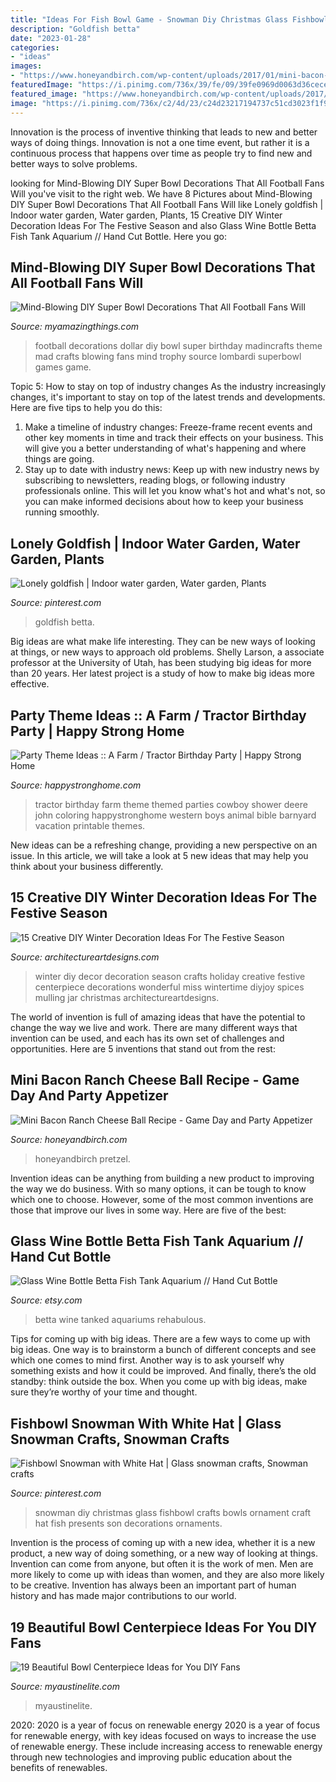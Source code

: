 ```yaml
---
title: "Ideas For Fish Bowl Game - Snowman Diy Christmas Glass Fishbowl Crafts Bowls Ornament Craft Hat Fish Presents Son Decorations Ornaments"
description: "Goldfish betta"
date: "2023-01-28"
categories:
- "ideas"
images:
- "https://www.honeyandbirch.com/wp-content/uploads/2017/01/mini-bacon-ranch-cheese-balls-7.jpg"
featuredImage: "https://i.pinimg.com/736x/39/fe/09/39fe0969d0063d36cecec55b83ff11f8--fish-in-a-bowl-betta-fish.jpg"
featured_image: "https://www.honeyandbirch.com/wp-content/uploads/2017/01/mini-bacon-ranch-cheese-balls-7.jpg"
image: "https://i.pinimg.com/736x/c2/4d/23/c24d23217194737c51cd3023f1f9e1d1.jpg"
---
```



Innovation is the process of inventive thinking that leads to new and better ways of doing things. Innovation is not a one time event, but rather it is a continuous process that happens over time as people try to find new and better ways to solve problems.

	

		
looking for Mind-Blowing DIY Super Bowl Decorations That All Football Fans Will you've visit to the right web. We have 8 Pictures about Mind-Blowing DIY Super Bowl Decorations That All Football Fans Will like Lonely goldfish | Indoor water garden, Water garden, Plants, 15 Creative DIY Winter Decoration Ideas For The Festive Season and also Glass Wine Bottle Betta Fish Tank Aquarium // Hand Cut Bottle. Here you go:
		
    
## Mind-Blowing DIY Super Bowl Decorations That All Football Fans Will

<img loading=lazy src="http://myamazingthings.com/wp-content/uploads/2016/12/bdedc8dfe92a2a236bc83c1da79d4f9b.jpg" onerror="this.onerror=null;this.src='https://tse4.mm.bing.net/th?id=OIP.n6RxMjNxAMqNU52teJG4jgHaLG&amp;pid=15.1';" alt="Mind-Blowing DIY Super Bowl Decorations That All Football Fans Will">

_Source: myamazingthings.com_

>football decorations dollar diy bowl super birthday madincrafts theme mad crafts blowing fans mind trophy source lombardi superbowl games game. 

	

Topic 5: How to stay on top of industry changes
As the industry increasingly changes, it's important to stay on top of the latest trends and developments. Here are five tips to help you do this:
1. Make a timeline of industry changes: Freeze-frame recent events and other key moments in time and track their effects on your business. This will give you a better understanding of what's happening and where things are going.
2. Stay up to date with industry news: Keep up with new industry news by subscribing to newsletters, reading blogs, or following industry professionals online. This will let you know what's hot and what's not, so you can make informed decisions about how to keep your business running smoothly.

    
## Lonely Goldfish | Indoor Water Garden, Water Garden, Plants

<img loading=lazy src="https://i.pinimg.com/736x/39/fe/09/39fe0969d0063d36cecec55b83ff11f8--fish-in-a-bowl-betta-fish.jpg" onerror="this.onerror=null;this.src='https://tse3.mm.bing.net/th?id=OIP.qGlV2iyR6WWpax82uq-hMwHaJ3&amp;pid=15.1';" alt="Lonely goldfish | Indoor water garden, Water garden, Plants">

_Source: pinterest.com_

>goldfish betta. 

	

Big ideas are what make life interesting. They can be new ways of looking at things, or new ways to approach old problems. Shelly Larson, a associate professor at the University of Utah, has been studying big ideas for more than 20 years. Her latest project is a study of how to make big ideas more effective.

    
## Party Theme Ideas :: A Farm / Tractor Birthday Party | Happy Strong Home

<img loading=lazy src="https://happystronghome.com/wp-content/uploads/2013/02/Farm-Tractor-Party-utensils.jpg" onerror="this.onerror=null;this.src='https://tse4.mm.bing.net/th?id=OIP.6wt3EOkKswfzEPNw-OYC3gHaFS&amp;pid=15.1';" alt="Party Theme Ideas :: A Farm / Tractor Birthday Party | Happy Strong Home">

_Source: happystronghome.com_

>tractor birthday farm theme themed parties cowboy shower deere john coloring happystronghome western boys animal bible barnyard vacation printable themes. 

	

New ideas can be a refreshing change, providing a new perspective on an issue. In this article, we will take a look at 5 new ideas that may help you think about your business differently.

    
## 15 Creative DIY Winter Decoration Ideas For The Festive Season

<img loading=lazy src="http://www.architectureartdesigns.com/wp-content/uploads/2016/12/15-Creative-DIY-Winter-Decoration-Ideas-For-The-Festive-Season-10.jpg" onerror="this.onerror=null;this.src='https://tse2.mm.bing.net/th?id=OIP.8fMDDaPKHZ0kSGWcVHbfVAHaKs&amp;pid=15.1';" alt="15 Creative DIY Winter Decoration Ideas For The Festive Season">

_Source: architectureartdesigns.com_

>winter diy decor decoration season crafts holiday creative festive centerpiece decorations wonderful miss wintertime diyjoy spices mulling jar christmas architectureartdesigns. 

	

The world of invention is full of amazing ideas that have the potential to change the way we live and work. There are many different ways that invention can be used, and each has its own set of challenges and opportunities. Here are 5 inventions that stand out from the rest:

    
## Mini Bacon Ranch Cheese Ball Recipe - Game Day And Party Appetizer

<img loading=lazy src="https://www.honeyandbirch.com/wp-content/uploads/2017/01/mini-bacon-ranch-cheese-balls-7.jpg" onerror="this.onerror=null;this.src='https://tse2.mm.bing.net/th?id=OIP.DPo9cep4qc-5P2N7ayzmjQHaLH&amp;pid=15.1';" alt="Mini Bacon Ranch Cheese Ball Recipe - Game Day and Party Appetizer">

_Source: honeyandbirch.com_

>honeyandbirch pretzel. 

	

Invention ideas can be anything from building a new product to improving the way we do business. With so many options, it can be tough to know which one to choose. However, some of the most common inventions are those that improve our lives in some way. Here are five of the best: 

    
## Glass Wine Bottle Betta Fish Tank Aquarium // Hand Cut Bottle

<img loading=lazy src="https://img0.etsystatic.com/013/0/6816565/il_570xN.457417352_2tp0.jpg" onerror="this.onerror=null;this.src='https://tse1.mm.bing.net/th?id=OIP.ZgNYEUYtdS7_RXmq89C4XQHaLg&amp;pid=15.1';" alt="Glass Wine Bottle Betta Fish Tank Aquarium // Hand Cut Bottle">

_Source: etsy.com_

>betta wine tanked aquariums rehabulous. 

	

Tips for coming up with big ideas.
There are a few ways to come up with big ideas. One way is to brainstorm a bunch of different concepts and see which one comes to mind first. Another way is to ask yourself why something exists and how it could be improved. And finally, there’s the old standby: think outside the box. When you come up with big ideas, make sure they’re worthy of your time and thought.

    
## Fishbowl Snowman With White Hat | Glass Snowman Crafts, Snowman Crafts

<img loading=lazy src="https://i.pinimg.com/736x/c2/4d/23/c24d23217194737c51cd3023f1f9e1d1.jpg" onerror="this.onerror=null;this.src='https://tse3.mm.bing.net/th?id=OIP.kdvykhH_PCpWrfFWhgMklAHaNE&amp;pid=15.1';" alt="Fishbowl Snowman with White Hat | Glass snowman crafts, Snowman crafts">

_Source: pinterest.com_

>snowman diy christmas glass fishbowl crafts bowls ornament craft hat fish presents son decorations ornaments. 

	

Invention is the process of coming up with a new idea, whether it is a new product, a new way of doing something, or a new way of looking at things. Invention can come from anyone, but often it is the work of men. Men are more likely to come up with ideas than women, and they are also more likely to be creative. Invention has always been an important part of human history and has made major contributions to our world.

    
## 19 Beautiful Bowl Centerpiece Ideas For You DIY Fans

<img loading=lazy src="http://www.myaustinelite.com/wp-content/uploads/2015/01/bowl-centerpiece-ideas-with-clear-crystal-and-purple-flower.jpg?x34469" onerror="this.onerror=null;this.src='https://tse2.mm.bing.net/th?id=OIP.Xvqh1rNPbg2aZUld8inl9wHaJ4&amp;pid=15.1';" alt="19 Beautiful Bowl Centerpiece Ideas for You DIY Fans">

_Source: myaustinelite.com_

>myaustinelite. 

	

2020: 2020 is a year of focus on renewable energy
2020 is a year of focus for renewable energy, with key ideas focused on ways to increase the use of renewable energy. These include increasing access to renewable energy through new technologies and improving public education about the benefits of renewables.


